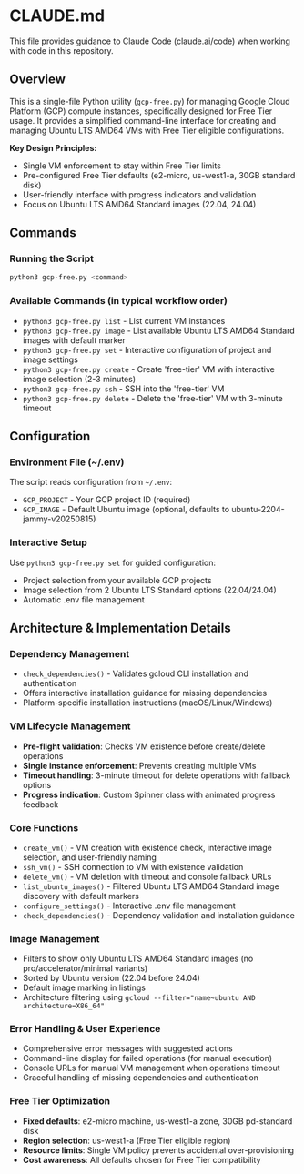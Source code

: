 # CLAUDE.md

This file provides guidance to Claude Code (claude.ai/code) when working with code in this repository.

## Overview

This is a single-file Python utility (`gcp-free.py`) for managing Google Cloud Platform (GCP) compute instances, specifically designed for Free Tier usage. It provides a simplified command-line interface for creating and managing Ubuntu LTS AMD64 VMs with Free Tier eligible configurations.

**Key Design Principles:**
- Single VM enforcement to stay within Free Tier limits
- Pre-configured Free Tier defaults (e2-micro, us-west1-a, 30GB standard disk)
- User-friendly interface with progress indicators and validation
- Focus on Ubuntu LTS AMD64 Standard images (22.04, 24.04)

## Commands

### Running the Script
```bash
python3 gcp-free.py <command>
```

### Available Commands (in typical workflow order)
- `python3 gcp-free.py list` - List current VM instances
- `python3 gcp-free.py image` - List available Ubuntu LTS AMD64 Standard images with default marker
- `python3 gcp-free.py set` - Interactive configuration of project and image settings
- `python3 gcp-free.py create` - Create 'free-tier' VM with interactive image selection (2-3 minutes)
- `python3 gcp-free.py ssh` - SSH into the 'free-tier' VM
- `python3 gcp-free.py delete` - Delete the 'free-tier' VM with 3-minute timeout

## Configuration

### Environment File (~/.env)
The script reads configuration from `~/.env`:
- `GCP_PROJECT` - Your GCP project ID (required)
- `GCP_IMAGE` - Default Ubuntu image (optional, defaults to ubuntu-2204-jammy-v20250815)

### Interactive Setup
Use `python3 gcp-free.py set` for guided configuration:
- Project selection from your available GCP projects
- Image selection from 2 Ubuntu LTS Standard options (22.04/24.04)
- Automatic .env file management

## Architecture & Implementation Details

### Dependency Management
- `check_dependencies()` - Validates gcloud CLI installation and authentication
- Offers interactive installation guidance for missing dependencies
- Platform-specific installation instructions (macOS/Linux/Windows)

### VM Lifecycle Management
- **Pre-flight validation**: Checks VM existence before create/delete operations
- **Single instance enforcement**: Prevents creating multiple VMs
- **Timeout handling**: 3-minute timeout for delete operations with fallback options
- **Progress indication**: Custom Spinner class with animated progress feedback

### Core Functions
- `create_vm()` - VM creation with existence check, interactive image selection, and user-friendly naming
- `ssh_vm()` - SSH connection to VM with existence validation
- `delete_vm()` - VM deletion with timeout and console fallback URLs
- `list_ubuntu_images()` - Filtered Ubuntu LTS AMD64 Standard image discovery with default markers
- `configure_settings()` - Interactive .env file management
- `check_dependencies()` - Dependency validation and installation guidance

### Image Management
- Filters to show only Ubuntu LTS AMD64 Standard images (no pro/accelerator/minimal variants)
- Sorted by Ubuntu version (22.04 before 24.04)
- Default image marking in listings
- Architecture filtering using `gcloud --filter="name~ubuntu AND architecture=X86_64"`

### Error Handling & User Experience
- Comprehensive error messages with suggested actions
- Command-line display for failed operations (for manual execution)
- Console URLs for manual VM management when operations timeout
- Graceful handling of missing dependencies and authentication

### Free Tier Optimization
- **Fixed defaults**: e2-micro machine, us-west1-a zone, 30GB pd-standard disk
- **Region selection**: us-west1-a (Free Tier eligible region)
- **Resource limits**: Single VM policy prevents accidental over-provisioning
- **Cost awareness**: All defaults chosen for Free Tier compatibility